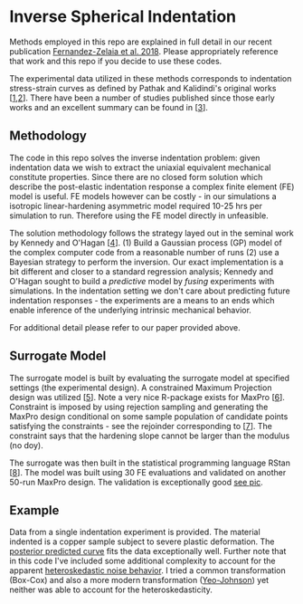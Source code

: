 # Inverse Spherical Indentation

Methods employed in this repo are explained in full detail in our recent publication [Fernandez-Zelaia et al. 2018](https://www.sciencedirect.com/science/article/pii/S0264127518302168). Please appropriately reference that work and this repo if you decide to use these codes.

The experimental data utilized in these methods corresponds to indentation stress-strain curves as defined by Pathak and Kalidindi's original works [[1](https://www.sciencedirect.com/science/article/pii/S1359645408002413),[2](https://www.sciencedirect.com/science/article/pii/S1359646208008221)]. There have been a number of studies published since those early works and an excellent summary can be found in [[3](https://www.sciencedirect.com/science/article/pii/S0927796X15000157)].

## Methodology

The code in this repo solves the inverse indentation problem: given indentation data we wish to extract the uniaxial equivalent mechanical constitute properties. Since there are no closed form solution which describe the post-elastic indentation response a complex finite element (FE) model is useful. FE models however can be costly - in our simulations a isotropic linear-hardening asymmetric model required 10-25 hrs per simulation to run. Therefore using the FE model directly in unfeasible. 

The solution methodology follows the strategy layed out in the seminal work by Kennedy and O'Hagan [[4](https://rss.onlinelibrary.wiley.com/doi/abs/10.1111/1467-9868.00294)]. (1) Build a Gaussian process (GP) model of the complex computer code from a reasonable number of runs (2) use a Bayesian strategy to perform the inversion. Our exact implementation is a bit different and closer to a standard regression analysis; Kennedy and O'Hagan sought to build a *predictive* model by *fusing* experiments with simulations. In the indentation setting we don't care about predicting future indentation responses - the experiments are a means to an ends which enable inference of the underlying intrinsic mechanical behavior. 

For additional detail please refer to our paper provided above.

## Surrogate Model

The surrogate model is built by evaluating the surrogate model at specified settings (the experimental design). A  constrained Maximum Projection design was utilized [[5](https://academic.oup.com/biomet/article-abstract/102/2/371/246859)]. Note a very nice R-package exists for MaxPro [[6](https://cran.r-project.org/web/packages/MaxPro/index.html)]. Constraint is imposed by using rejection sampling and generating the MaxPro design conditional on some sample population of candidate points satisfying the constraints - see the rejoinder corresponding to [[7](https://www.tandfonline.com/doi/abs/10.1080/08982112.2015.1100447)]. The constraint says that the hardening slope cannot be larger than the modulus (no doy). 

The surrogate was then built in the statistical programming language RStan [[8](http://mc-stan.org/users/interfaces/rstan)]. The model was built using 30 FE evaluations and validated on another 50-run MaxPro design. The validation is exceptionally good [see pic](https://github.com/pfz3/Inverse-Spherical-Indentation/blob/master/val.png).

## Example

Data from a single indentation experiment is provided. The material indented is a copper sample subject to severe plastic deformation. The [posterior predicted curve](https://github.com/pfz3/Inverse-Spherical-Indentation/blob/master/experimental/002_mcmc_posterior_mean.png) fits the data exceptionally well. Further note that in this code I've included some additional complexity to account for the apparent [heteroskedastic noise behavior](https://github.com/pfz3/Inverse-Spherical-Indentation/blob/master/experimental/002_mcmc_residuals.png). I tried a common transformation (Box-Cox) and also a more modern transformation ([Yeo-Johnson](https://academic.oup.com/biomet/article-abstract/87/4/954/232908)) yet neither was able to account for the heteroskedasticity.